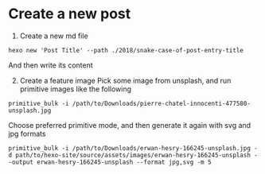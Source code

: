# Create a new post

1. Create a new md file
```
hexo new 'Post Title' --path ./2018/snake-case-of-post-entry-title
```
And then write its content

2. Create a feature image
Pick some image from unsplash, and run primitive images like the following

```
primitive_bulk -i /path/to/Downloads/pierre-chatel-innocenti-477580-unsplash.jpg
```

Choose preferred primitive mode, and then generate it again with svg and jpg formats
```
primitive_bulk -i /path/to/Downloads/erwan-hesry-166245-unsplash.jpg -d path/to/hexo-site/source/assets/images/erwan-hesry-166245-unsplash --output erwan-hesry-166245-unsplash --format jpg,svg -m 5
```

